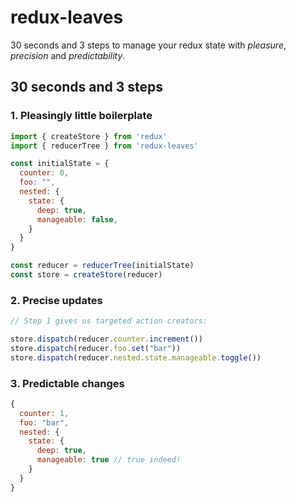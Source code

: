 # redux-leaves

30 seconds and 3 steps to manage your redux state with *pleasure*, *precision* and *predictability*.

## 30 seconds and 3 steps

### 1. Pleasingly little boilerplate

```js
import { createStore } from 'redux'
import { reducerTree } from 'redux-leaves'

const initialState = {
  counter: 0,
  foo: "",
  nested: {
    state: {
      deep: true,
      manageable: false,
    }
  }
}

const reducer = reducerTree(initialState)
const store = createStore(reducer)
```

### 2. Precise updates

```js
// Step 1 gives us targeted action creators:

store.dispatch(reducer.counter.increment())
store.dispatch(reducer.foo.set("bar"))
store.dispatch(reducer.nested.state.manageable.toggle())
```

### 3. Predictable changes
```js
{
  counter: 1,
  foo: "bar",
  nested: {
    state: {
      deep: true,
      manageable: true // true indeed!
    }
  }
}
```